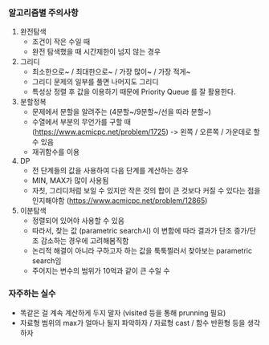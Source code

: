 ### 알고리즘별 주의사항 ###

1. 완전탐색
    - 조건이 작은 수일 때
    - 완전 탐색했을 때 시간제한이 넘지 않는 경우
2. 그리디
    - 최소한으로~ / 최대한으로~ / 가장 많이~ / 가장 적게~
    - 그리디 문제의 일부를 풀면 나머지도 그리디
    - 특성상 정렬 후 값을 이용하기 때문에 Priority Queue 를 잘 활용한다.
3. 분할정복
    - 문제에서 분할을 알려주는 (4분할~/9분할~/선을 따라 분할~)
    - 수열에서 부분의 무언가를 구할 때 (https://www.acmicpc.net/problem/1725) -> 왼쪽 / 오른쪽 / 가운데로 할 수 있음
    - 재귀함수를 이용
4. DP
    - 전 단계들의 값을 사용하여 다음 단계를 계산하는 경우
    - MIN, MAX가 많이 사용됨
    - 자칫, 그리디처럼 보일 수 있지만 작은 것의 합이 큰 것보다 커질 수 있다는 점을 인지해야함 (https://www.acmicpc.net/problem/12865)
5. 이분탐색
    - 정렬되어 있어야 사용할 수 있음
    - 따라서, 찾는 값 (parametric search시) 이 변함에 따라 결과가 단조 증가/단조 감소하는 경우에 고려해봄직함
    - 논리적 해결이 아니라 구하고자 하는 값을 툭툭찔러서 찾아보는 parametric search임
    - 주어지는 변수의 범위가 10억과 같이 큰 수일 수 

### 자주하는 실수 ###

- 똑같은 걸 계속 계산하게 두지 말자 (visited 등을 통해 prunning 필요)
- 자료형 범위의 max가 얼마나 될지 파악하자 / 자료형 cast / 함수 반환형 등을 생각하자
